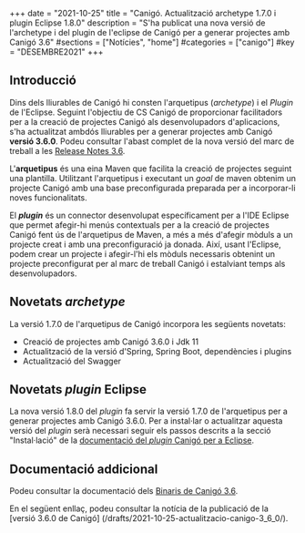 +++
date = "2021-10-25"
title = "Canigó. Actualització archetype 1.7.0 i plugin Eclipse 1.8.0"
description = "S'ha publicat una nova versió de l'archetype i del plugin de l'eclipse de Canigó per a generar projectes amb Canigó 3.6"
#sections = ["Notícies", "home"]
#categories = ["canigo"]
#key = "DESEMBRE2021"
+++

## Introducció

Dins dels lliurables de Canigó hi consten l'arquetipus (_archetype_) i el _Plugin_ de l'Eclipse. Seguint l'objectiu
de CS Canigó de proporcionar facilitadors per a la creació de projectes Canigó als desenvolupadors d'aplicacions, s'ha
actualitzat ambdós lliurables per a generar projectes amb Canigó **versió 3.6.0**. Podeu consultar l'abast complet de la
nova versió del marc de treball a les [Release Notes 3.6](/canigo-download-related/release-notes-canigo-36).

L'**arquetipus** és una eina Maven que facilita la creació de projectes seguint una plantilla. Utilitzant l'arquetipus i
executant un _goal_ de maven obtenim un projecte Canigó amb una base preconfigurada preparada per a incorporar-li noves
funcionalitats.

El **_plugin_** és un connector desenvolupat específicament per a l'IDE Eclipse que permet afegir-hi menús contextuals
per a la creació de projectes Canigó fent ús de l'arquetipus de Maven, a més a més d'afegir mòduls a un projecte creat i
amb una preconfiguració ja donada. Així, usant l'Eclipse, podem crear un projecte i afegir-l'hi els mòduls necessaris
obtenint un projecte preconfigurat per al marc de treball Canigó i estalviant temps als desenvolupadors.

## Novetats _archetype_

La versió 1.7.0 de l'arquetipus de Canigó incorpora les següents novetats:

- Creació de projectes amb Canigó 3.6.0 i Jdk 11
- Actualització de la versió d'Spring, Spring Boot, dependències i plugins
- Actualització del Swagger

## Novetats _plugin_ Eclipse

La nova versió 1.8.0 del _plugin_ fa servir la versió 1.7.0 de l'arquetipus per a generar projectes amb Canigó 3.6.0.
Per a instal·lar o actualitzar aquesta versió del _plugin_ serà necessari seguir els passos descrits a la secció
"Instal·lació" de la [documentació del _plugin_ Canigó per a Eclipse](/canigo-download-related/plugin-canigo/).

## Documentació addicional

Podeu consultar la documentació dels [Binaris de Canigó 3.6](/canigo/download/canigo-36/).

En el següent enllaç, podeu consultar la notícia de la publicació de la [versió 3.6.0 de Canigó]
(/drafts/2021-10-25-actualitzacio-canigo-3_6_0/).